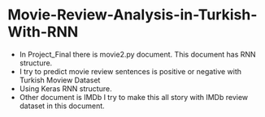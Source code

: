 # Movie-Review-Analysis-in-Turkish-With-RNN
- In Project_Final there is movie2.py document. This document has RNN structure.
- I try to predict movie review sentences is positive or negative with Turkish Moview Dataset
- Using Keras RNN structure.
- Other document is IMDb I try to make this all story with IMDb review dataset in this document.
